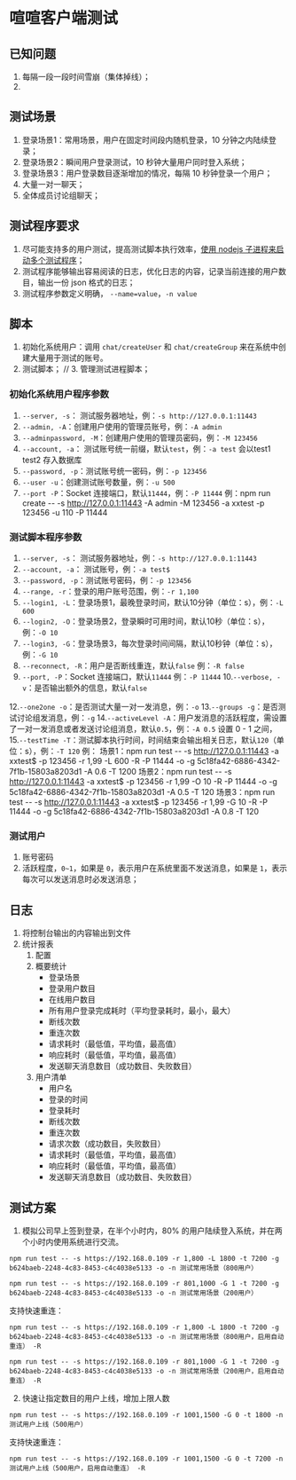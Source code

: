 # 喧喧客户端测试

## 已知问题

1. 每隔一段一段时间雪崩（集体掉线）；
2. 

## 测试场景

1. 登录场景1：常用场景，用户在固定时间段内随机登录，10 分钟之内陆续登录；
2. 登录场景2：瞬间用户登录测试，10 秒钟大量用户同时登入系统；
3. 登录场景3：用户登录数目逐渐增加的情况，每隔 10 秒钟登录一个用户；
4. 大量一对一聊天；
5. 全体成员讨论组聊天；

## 测试程序要求

1. 尽可能支持多的用户测试，提高测试脚本执行效率，[使用 nodejs 子进程来启动多个测试程序](http://www.runoob.com/nodejs/nodejs-process.html)；
2. 测试程序能够输出容易阅读的日志，优化日志的内容，记录当前连接的用户数目，输出一份 json 格式的日志；
3. 测试程序参数定义明确， `--name=value`，`-n value`

## 脚本

1. 初始化系统用户：调用 `chat/createUser` 和 `chat/createGroup` 来在系统中创建大量用于测试的账号。
2. 测试脚本；
// 3. 管理测试进程脚本；

### 初始化系统用户程序参数

1. `--server, -s`： 测试服务器地址，例：`-s http://127.0.0.1:11443`
2. `--admin, -A`：创建用户使用的管理员账号，例：`-A admin`
3. `--adminpassword, -M`：创建用户使用的管理员密码，例：`-M 123456`
2. `--account, -a`： 测试账号统一前缀，默认`test`，例：`-a test` 会以test1 test2 存入数据库
3. `--password, -p`：测试账号统一密码，例：`-p 123456`
4. `--user -u`：创建测试账号数量，例：`-u 500`
5. `--port -P`：Socket 连接端口，默认`11444`，例：`-P 11444`
例：npm run create -- -s http://127.0.0.1:11443 -A admin -M 123456 -a xxtest -p 123456 -u 110 -P 11444


### 测试脚本程序参数

1. `--server, -s`： 测试服务器地址，例：`-s http://127.0.0.1:11443`
2. `--account, -a`： 测试账号，例：`-a test$`
3. `--password, -p`：测试账号密码，例：`-p 123456`
4. `--range, -r`：登录的用户账号范围，例：`-r 1,100`
5. `--login1, -L`：登录场景1，最晚登录时间，默认10分钟（单位：s），例：`-L 600`
6. `--login2, -O`：登录场景2，登录瞬时可用时间，默认10秒（单位：s），例：`-O 10`
7. `--login3, -G`：登录场景3，每次登录时间间隔，默认10秒钟（单位：s），例：`-G 10`
8. `--reconnect, -R`：用户是否断线重连，默认`false` 例：`-R false`
9. `--port, -P`：Socket 连接端口，默认`11444` 例：`-P 11444`
10.`--verbose, -v`：是否输出额外的信息，默认`false`
<!-- 11.`--log -l`：日志输出等级，默认`2`，例：`-l 2` -->
12.`--one2one -o`：是否测试大量一对一发消息，例：`-o`
13.`--groups -g`：是否测试讨论组发消息，例：`-g`
14.`--activeLevel -A`：用户发消息的活跃程度，需设置了一对一发消息或者发送讨论组消息，默认`0.5`，例：`-A 0.5` 设置 0 - 1 之间，
15.`--testTime -T`：测试脚本执行时间，时间结束会输出相关日志，默认`120`（单位：s），例：`-T 120`
例：
场景1：npm run test -- -s http://127.0.0.1:11443 -a xxtest$ -p 123456 -r 1,99 -L 600 -R -P 11444 -o -g 5c18fa42-6886-4342-7f1b-15803a8203d1 -A 0.6 -T 1200
场景2：npm run test -- -s http://127.0.0.1:11443 -a xxtest$ -p 123456 -r 1,99 -O 10 -R -P 11444 -o -g 5c18fa42-6886-4342-7f1b-15803a8203d1 -A 0.5 -T 120
场景3：npm run test -- -s http://127.0.0.1:11443 -a xxtest$ -p 123456 -r 1,99 -G 10 -R -P 11444 -o -g 5c18fa42-6886-4342-7f1b-15803a8203d1 -A 0.8 -T 120

### 测试用户

1. 账号密码
2. 活跃程度，`0~1`，如果是 `0`，表示用户在系统里面不发送消息，如果是 `1`，表示每次可以发送消息时必发送消息；

## 日志

1. 将控制台输出的内容输出到文件
2. 统计报表
   1. 配置
   2. 概要统计
      * 登录场景
      * 登录用户数目
      * 在线用户数目
      * 所有用户登录完成耗时（平均登录耗时，最小，最大）
      * 断线次数
      * 重连次数
      * 请求耗时（最低值，平均值，最高值）
      * 响应耗时（最低值，平均值，最高值）
      * 发送聊天消息数目（成功数目、失败数目）
   3. 用户清单
      * 用户名
      * 登录的时间
      * 登录耗时
      * 断线次数
      * 重连次数
      * 请求次数（成功数目，失败数目）
      * 请求耗时（最低值，平均值，最高值）
      * 响应耗时（最低值，平均值，最高值）
      * 发送聊天消息数目（成功数目、失败数目）

## 测试方案

1. 模拟公司早上签到登录，在半个小时内，80% 的用户陆续登入系统，并在两个小时内使用系统进行交流。

```shell
npm run test -- -s https://192.168.0.109 -r 1,800 -L 1800 -t 7200 -g b624baeb-2248-4c83-8453-c4c4038e5133 -o -n 测试常用场景（800用户）

npm run test -- -s https://192.168.0.109 -r 801,1000 -G 1 -t 7200 -g b624baeb-2248-4c83-8453-c4c4038e5133 -o -n 测试常用场景（200用户）
```

支持快速重连：

```shell
npm run test -- -s https://192.168.0.109 -r 1,800 -L 1800 -t 7200 -g b624baeb-2248-4c83-8453-c4c4038e5133 -o -n 测试常用场景（800用户，启用自动重连） -R

npm run test -- -s https://192.168.0.109 -r 801,1000 -G 1 -t 7200 -g b624baeb-2248-4c83-8453-c4c4038e5133 -o -n 测试常用场景（200用户，启用自动重连） -R
```

2. 快速让指定数目的用户上线，增加上限人数

```shell
npm run test -- -s https://192.168.0.109 -r 1001,1500 -G 0 -t 1800 -n 测试用户上线（500用户）
```

支持快速重连：

```shell
npm run test -- -s https://192.168.0.109 -r 1001,1500 -G 0 -t 7200 -n 测试用户上线（500用户，启用自动重连） -R
```